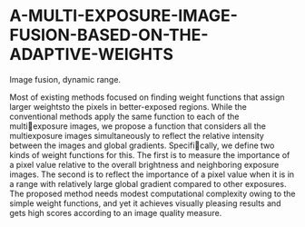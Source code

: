 # A-MULTI-EXPOSURE-IMAGE-FUSION-BASED-ON-THE-ADAPTIVE-WEIGHTS
Image fusion, dynamic range.

Most of existing methods focused on finding weight functions that assign larger weightsto the pixels in better-exposed regions. While the conventional methods
apply the same function to each of the multiexposure images, we propose a function that considers all the multiexposure images simultaneously to reflect the
relative intensity between the images and global gradients. Specifically, we define two kinds of weight functions for this. The first is to measure the 
importance of a pixel value relative to the overall brightness and neighboring exposure images. The second is to reflect the importance of a pixel value when
it is in a range with relatively large global gradient compared to other exposures. The proposed method needs modest computational complexity owing to the 
simple weight functions, and yet it achieves visually pleasing results and gets high scores according to an image quality measure.
